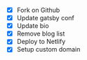 - [x] Fork on Github
- [x] Update gatsby conf
- [x] Update bio
- [x] Remove blog list
- [x] Deploy to Netlify
- [x] Setup custom domain
